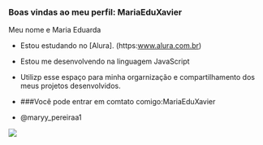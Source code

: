 ### Boas vindas ao meu perfil: MariaEduXavier
Meu nome e Maria Eduarda
- Estou estudando no [Alura]. (https:www.alura.com.br)
- Estou me desenvolvendo na linguagem JavaScript
- Utilizp esse espaço para minha orgarnização e compartilhamento dos meus projetos desenvolvidos.

- ###Você pode entrar em comtato comigo:MariaEduXavier

- @maryy_pereiraa1

![](https://media.tenor.com/I5lzO-_Oe4kAAAAi/stitch-kiss.gif)
